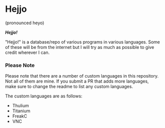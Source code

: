 # Hejjo
 (pronounced heyo)

 _**Hejjo!**_

 "Hejjo!" is a database/repo of various programs in various languages. Some of these will be from the internet but I will try as much as possible to give credit wherever I can.
 
### Please Note
 Please note that there are a number of custom languages in this repository. Not all of them are mine. If you submit a PR that adds more languages, make sure to change the readme  to list any custom languages.
 
 The custom languages are as follows:
  - Thulium
  - Titanium
  - FreakC
  - VNC

